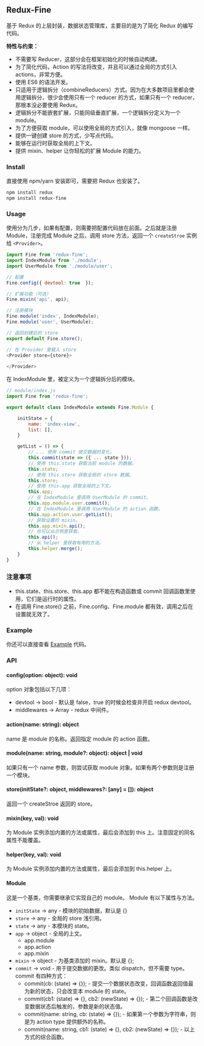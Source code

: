 
## Redux-Fine
基于 Redux 的上层封装，数据状态管理库，主要目的是为了简化 Redux 的编写代码。

__特性与约束：__
- 不需要写 Reducer，这部分会在框架初始化的时候自动构建。
- 为了简化代码，Action 的写法将改变，并且可以通过全局的方式引入 actions，非常方便。
- 使用 ES6 的语法开发。
- 只适用于逻辑拆分（combineReducers）方式。因为在大多数项目里都会使用逻辑拆分，很少会使用只有一个 reducer 的方式，如果只有一个 reducer，那根本没必要使用 Redux。
- 逻辑拆分不能嵌套扩展，只能同级垂直扩展，一个逻辑拆分定义为一个 module。
- 为了方便获取 module，可以使用全局的方式引入，就像 mongoose 一样。
- 提供一键创建 store 的方式，少写点代码。
- 能够在运行时获取全局的上下文。
- 提供 mixin、helper 让你轻松的扩展 Module 的能力。

### Install
直接使用 npm/yarn 安装即可，需要把 Redux 也安装了。

```bash
npm install redux
npm install redux-fine
```

### Usage
使用分为几步，如果有配置，则需要把配置代码放在前面。之后就是注册 Module，注册完成 Module 之后，调用 store 方法，返回一个 `createStroe` 实例给 `<Provider>`。

```js
import Fine from 'redux-fine';
import IndexModule from './module';
import UserModule from './module/user';

// 配置
Fine.config({ devtool: true  });

// 扩展功能（可选）
Fine.mixin('api', api);

// 注册模块
Fine.module('index', IndexModule);
Fine.module('user', UserModule);

// 返回创建后的 store
export default Fine.store();

// 在 Provider 里载入 store
<Provider store={store}>
    ...
</Provider>
```

在 IndexModule 里，被定义为一个逻辑拆分后的模块。

```js
// module/index.js
import Fine from 'redux-fine';

export default class IndexModule extends Fine.Module {

    initState = {
        name: 'index-view',
        list: [],
    }

    getList = () => {
        // ... 使用 commit 提交数据的变化。
        this.commit(state => ({ ... state }));
        // 使用 this.state 获取当前 module 的数据。
        this.state;
        // 使用 this.store 获取全局的 store 数据。
        this.store;
        // 使用 this.app 获取全局的上下文。
        this.app;
        // 在 IndexModule 里调用 UserModule 的 commit。
        this.app.module.user.commit();
        // 在 IndexModule 里调用 UserModule 的 action 函数。
        this.app.action.user.getList();
        // 获取设置的 mixin。
        this.app.mixin.api();
        // 也可以从示例里获取。
        this.api();
        // 从 helper 里获取有用的方法。
        this.helper.merge();
    }
}
```

### 注意事项

- this.state、this.store、this.app 都不能在构造函数或 commit 回调函数里使用，它们是运行时的属性。
- 在调用 Fine.store() 之前，Fine.config、Fine.module 都有效，调用之后在设置就无效了。

### Example
你还可以直接查看 [Example](https://github.com/Lizhooh/redux-fine/tree/master/example) 代码。

### API

#### config(option: object): void
option 对象包括以下几项：
- devtool -> bool - 默认是 false，true 的时候会检查并开启 redux devtool。
- middlewares -> Array - redux 中间件。

#### action(name: string): object
name 是 module 的名称。返回指定 module 的 action 函数。

#### module(name: string, module?: object): object | void
如果只有一个 name 参数，则尝试获取 module 对象。如果有两个参数则是注册一个模块。

#### store(initState?: object, middlewares?: [any] = []): object
返回一个 createStroe 返回的 store。

#### mixin(key, val): void
为 Module 实例添加内置的方法或属性，最后会添加到 this 上。注意固定的同名属性不能覆盖。

#### helper(key, val): void
为 Module 实例添加内置的方法或属性，最后会添加到 this.helper 上。

#### Module
这是一个基类，你需要继承它实现自己的 module。 Module 有以下属性与方法。
- `initState` -> any - 模块的初始数据，默认是 {}
- `store` -> any - 全局的 store 浅引用。
- `state` -> any - 本模块的 state。
- `app` -> object - 全局的上文。
    - app.module
    - app.action
    - app.mixin
- `mixin` -> object - 为基类添加的 mixin。默认是 {};
- `commit` -> void - 用于提交数据的更改。类似 dispatch，但不需要 type。
    commit 有四种方式：
    - commit(cb: (state) => {}); - 提交一个数据状态改变，回调函数返回值最为新的状态，只会改变本 module 的 state。
    - commit(cb1: (state) => {}, cb2: (newState) => {}); - 第二个回调函数是改变数据状态后触发的，参数是新的状态值。
    - commit(name: string, cb: (state) => {}); - 如果第一个参数为字符串，则是为 action type 提供额外的名称。
    - commit(name: string, cb1: (state) => {}, cb2: (newState) => {}); - 以上方式的综合函数。
